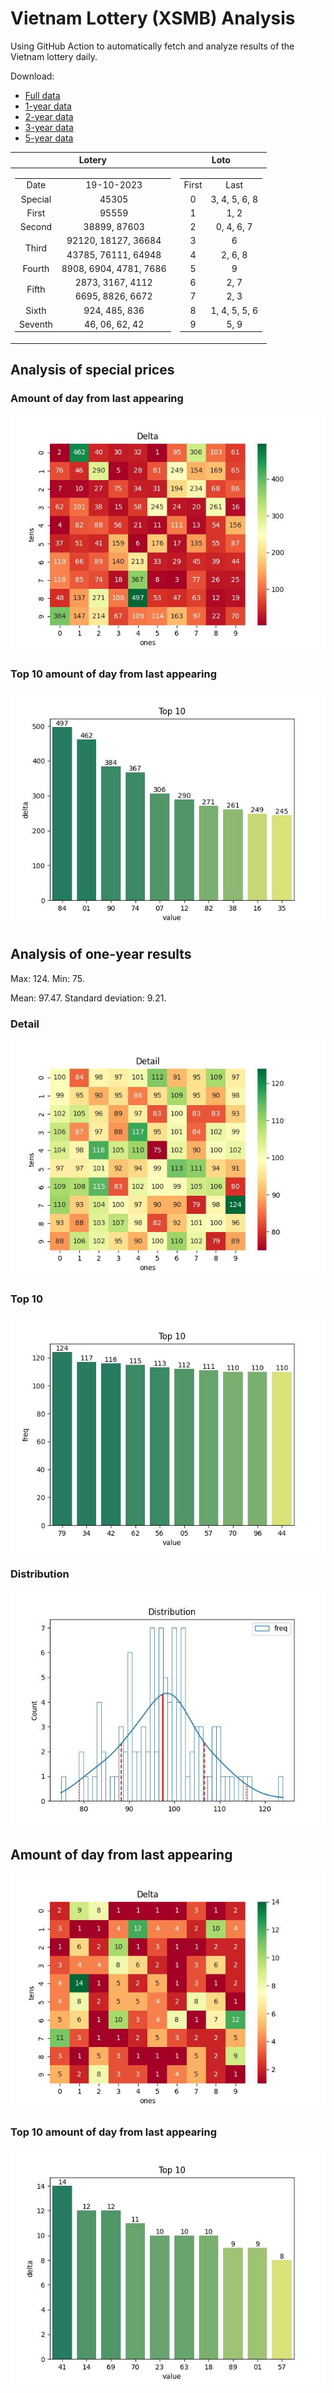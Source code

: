 # Vietnam Lottery (XSMB) Analysis

Using GitHub Action to automatically fetch and analyze results of the Vietnam lottery daily.

Download:

* [Full data](https://raw.githubusercontent.com/khiemdoan/vietnam-lottery-xsmb-analysis/main/results/xsmb.csv)
* [1-year data](https://raw.githubusercontent.com/khiemdoan/vietnam-lottery-xsmb-analysis/main/results/xsmb_1_year.csv)
* [2-year data](https://raw.githubusercontent.com/khiemdoan/vietnam-lottery-xsmb-analysis/main/results/xsmb_2_year.csv)
* [3-year data](https://raw.githubusercontent.com/khiemdoan/vietnam-lottery-xsmb-analysis/main/results/xsmb_3_year.csv)
* [5-year data](https://raw.githubusercontent.com/khiemdoan/vietnam-lottery-xsmb-analysis/main/results/xsmb_5_year.csv)

| Lotery      | Loto |
| :-----------: | :-----------: |
| <table><tr><td>Date</td><td>19-10-2023</td></tr><tr><td>Special</td><td>45305</td></tr><tr><td>First</td><td>95559</td></tr><tr><td>Second</td><td>38899, 87603</td></tr><tr><td rowspan="2">Third</td><td>92120, 18127, 36684</td></tr><tr><td>43785, 76111, 64948</td></tr><tr><td>Fourth</td><td>8908, 6904, 4781, 7686</td></tr><tr><td rowspan="2">Fifth</td><td>2873, 3167, 4112</td></tr><tr><td>6695, 8826, 6672</td></tr><tr><td>Sixth</td><td>924, 485, 836</td></tr><tr><td>Seventh</td><td>46, 06, 62, 42</td></tr></table> | <table><tr><td>First</td><td>Last</td></tr><tr><td>0</td><td>3, 4, 5, 6, 8</td></tr><tr><td>1</td><td>1, 2</td></tr><tr><td>2</td><td>0, 4, 6, 7</td></tr><tr><td>3</td><td>6</td></tr><tr><td>4</td><td>2, 6, 8</td></tr><tr><td>5</td><td>9</td></tr><tr><td>6</td><td>2, 7</td></tr><tr><td>7</td><td>2, 3</td></tr><tr><td>8</td><td>1, 4, 5, 5, 6</td></tr><tr><td>9</td><td>5, 9</td></tr></table> |


<h2>Analysis of special prices</h2>

<h3>Amount of day from last appearing</h3>

![Delta](images/special_delta.jpg)

<h3>Top 10 amount of day from last appearing</h3>

![Delta top 10](images/special_delta_top_10.jpg)

<h2>Analysis of one-year results</h2>

Max: 124. Min: 75.

Mean: 97.47. Standard deviation: 9.21.

<h3>Detail</h3>

![Detail](images/heatmap.jpg)

<h3>Top 10</h3>

![Top 10](images/top-10.jpg)

<h3>Distribution</h3>

![Distribution](images/distribution.jpg)

<h2>Amount of day from last appearing</h2>

![Delta](images/delta.jpg)

<h3>Top 10 amount of day from last appearing</h3>

![Delta top 10](images/delta_top_10.jpg)